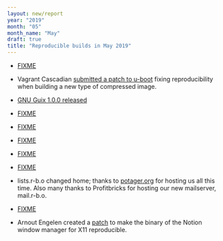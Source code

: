 ```yaml
---
layout: new/report
year: "2019"
month: "05"
month_name: "May"
draft: true
title: "Reproducible builds in May 2019"
---
```


* [FIXME](https://salsa.debian.org/salsa-ci-team/pipeline/merge_requests/74)

* Vagrant Cascadian [submitted a patch to u-boot](https://patchwork.ozlabs.org/patch/1093969/) fixing reproducibility when building a new type of compressed image.

* [GNU Guix 1.0.0 released](https://www.gnu.org/software/guix/blog/2019/gnu-guix-1.0.0-released/)

* [FIXME](https://www.wired.com/story/barium-supply-chain-hackers/)

* [FIXME](https://twitter.com/bengerman13/status/1124782596582518784)

* [FIXME](https://developer.mozilla.org/en-US/docs/Mozilla/Add-ons/AMO/Policy/Reviews-2019-05)

* [FIXME](https://www.youtube.com/watch?v=wRHi8Ui5vWA)

* [FIXME](https://summerofcode.withgoogle.com/projects/#5992608243908608)

* lists.r-b.o changed home; thanks to [potager.org](https://potager.org/) for hosting us all this time. Also many thanks to Profitbricks for hosting our new mailserver, mail.r-b.o.

* [FIXME](https://opensource.googleblog.com/2019/04/google-open-source-peer-bonus-winners.html)

* Arnout Engelen created a [patch](https://github.com/raboof/notion/pull/100) to make the binary of the Notion window manager for X11 reproducible.
